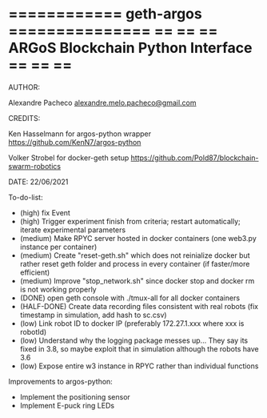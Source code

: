============ geth-argos ===============
==                                   ==
== ARGoS Blockchain Python Interface ==
==                                   ==
=======================================

AUTHOR: 

Alexandre Pacheco  <alexandre.melo.pacheco@gmail.com>

CREDITS:

Ken Hasselmann for argos-python wrapper <https://github.com/KenN7/argos-python>

Volker Strobel for docker-geth setup <https://github.com/Pold87/blockchain-swarm-robotics>

DATE: 22/06/2021


To-do-list:
- (high) fix Event 
- (high) Trigger experiment finish from criteria; restart automatically; iterate experimental parameters
- (medium) Make RPYC server hosted in docker containers (one web3.py instance per container)
- (medium) Create "reset-geth.sh" which does not reinialize docker but rather reset geth folder and process in every container (if faster/more efficient)
- (medium) Improve "stop_network.sh" since docker stop and docker rm is not working properly
- (DONE) open geth console with ./tmux-all for all docker containers
- (HALF-DONE) Create data recording files consistent with real robots (fix timestamp in simulation, add hash to sc.csv)
- (low) Link robot ID to docker IP (preferably 172.27.1.xxx where xxx is robotId)
- (low) Understand why the logging package messes up... They say its fixed in 3.8, so maybe exploit that in simulation although the robots have 3.6
- (low) Expose entire w3 instance in RPYC rather than individual functions

Improvements to argos-python:
- Implement the positioning sensor
- Implement E-puck ring LEDs
